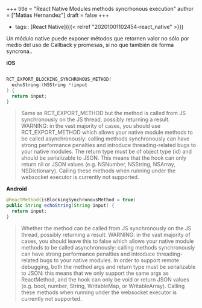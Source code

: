 +++
title = "React Native Modules methods syncrhonous execution"
author = ["Matias Hernandez"]
draft = false
+++

-   tags:: [React Native]({{< relref "20201001102454-react_native" >}})

Un módulo native puede exponer métodos que retornen valor no sólo por medio del uso de Callback y promesas, si no que también de forma syncrona..

**iOS**

```Objective-C

RCT_EXPORT_BLOCKING_SYNCHRONOUS_METHOD(
  echoString:(NSString *)input
) {
  return input;
}
```

> Same as RCT\_EXPORT\_METHOD but the method is called from JS synchronously on the JS thread, possibly returning a result.
> WARNING: in the vast majority of cases, you should use RCT\_EXPORT\_METHOD which allows your native module methods to be called asynchronously: calling methods synchronously can have strong performance penalties and introduce threading-related bugs to your native modules.
> The return type must be of object type (id) and should be serializable to JSON. This means that the hook can only return nil or JSON values (e.g. NSNumber, NSString, NSArray, NSDictionary).
> Calling these methods when running under the websocket executor is currently not supported.

**Android**

```java
@ReactMethod(isBlockingSynchronousMethod = true)
public String echoString(String input) {
  return input;
}

```

> Whether the method can be called from JS synchronously on the JS thread, possibly returning a result.
> WARNING: in the vast majority of cases, you should leave this to false which allows your native module methods to be called asynchronously: calling methods synchronously can have strong performance penalties and introduce threading-related bugs to your native modules.
> In order to support remote debugging, both the method args and return type must be serializable to JSON: this means that we only support the same args as ReactMethod, and the hook can only be void or return JSON values (e.g. bool, number, String, WritableMap, or WritableArray).
> Calling these methods when running under the websocket executor is currently not supported.
